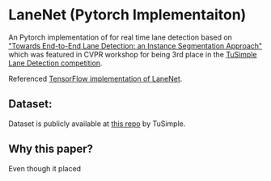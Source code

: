 # LaneNet (Pytorch Implementaiton)

An Pytorch implementation of for real time lane detection based on ["Towards End-to-End Lane Detection: an Instance Segmentation Approach"](https://arxiv.org/pdf/1802.05591.pdf) which was featured in CVPR workshop for being 3rd place in the [TuSimple Lane Detection competition](http://benchmark.tusimple.ai/#/).

Referenced [TensorFlow implementation of LaneNet](https://github.com/MaybeShewill-CV/lanenet-lane-detection).


## Dataset:

Dataset is publicly available at [this repo](https://github.com/TuSimple/tusimple-benchmark/tree/master/doc/lane_detection) by TuSimple.

## Why this paper?

Even though it placed



